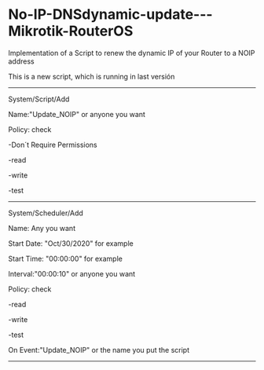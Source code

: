 # No-IP-DNSdynamic-update---Mikrotik-RouterOS
Implementation of a Script to renew the dynamic IP of your Router to a NOIP address


This is a new script, which is running in last versión

**************************************************************

System/Script/Add

Name:"Update_NOIP" or anyone you want

Policy: check

-Don´t Require Permissions

-read

-write

-test

***************************************************************


System/Scheduler/Add

Name: Any you want

Start Date: "Oct/30/2020" for example

Start Time: "00:00:00" for example

Interval:"00:00:10" or anyone you want

Policy: check

-read

-write

-test

On Event:"Update_NOIP" or the name you put the script

***************************************************************
